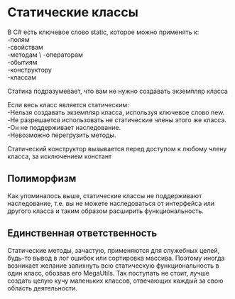 # Статические классы

В C# есть ключевое слово static, которое можно применять к: \
 -полям \
 -свойствам \
 -методам \ 
 -операторам \
 -обытиям \
 -конструктору \
 -классам 

Статика подразумевает, что вам не нужно создавать экземпляр класса

Если весь класс является статическим: \
 -Нельзя создавать экземпляр класса, используя ключевое слово new. \
 -Не разрешается использовать не статические члены этого же класса. \
 -Он не поддерживает наследование. \
 -Невозможно перегрузить методы. 

Статический конструктор вызывается перед доступом к любому члену класса, за исключением констант

## Полиморфизм

Как упоминалось выше, статические классы не поддерживают наследование, т.е. вы не можете наследоваться от интерфейса или другого класса и таким образом расширить функциональность.

## Единственная ответственность

Статические методы, зачастую, применяются для служебных целей, будь-то вывод в лог ошибок или сортировка массива. Поэтому иногда возникает желание запихнуть всю статическую функциональность в один класс, обозвав его MegaUtils. Так поступать не стоит, лучше создать целую кучу маленьких классов, отвечающих каждый за свою область деятельности.

